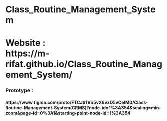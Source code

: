 # Class_Routine_Management_System

<h1> Website : <br> https://m-rifat.github.io/Class_Routine_Management_System/ </h1>

<h3>Prototype : </h3><h4> https://www.figma.com/proto/FTCJ91Vn5vX6vzD5vCeIM0/Class-Routine-Management-System(CRMS)?node-id=1%3A354&scaling=min-zoom&page-id=0%3A1&starting-point-node-id=1%3A354 </h4>
